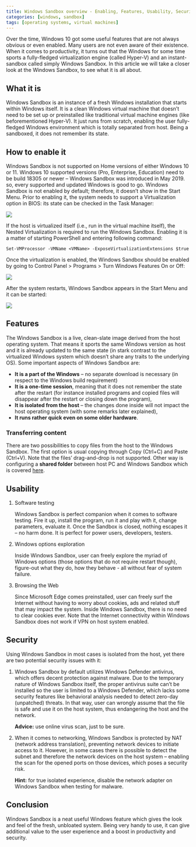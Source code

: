 ```yaml
---
title: Windows Sandbox overview - Enabling, Features, Usability, Security
categories: [windows, sandbox]
tags: [operating systems, virtual machines]
---
```


Over the time, Windows 10 got some useful features that are not always obvious or even enabled. Many users are not even aware of their existence. When it comes to productivity, it turns out that the Windows for some time sports a fully-fledged virtualization engine (called Hyper-V) and an instant-sandbox called simply Windows Sandbox. In this article we will take a closer look at the Windows Sandbox, to see what it is all about.

## What it is

Windows Sandbox is an instance of a fresh Windows installation that starts within Windows itself. It is a clean Windows virtual machine that doesn’t need to be set up or preinstalled like traditional virtual machine engines (like beforementioned Hyper-V). It just runs from scratch, enabling the user fully-fledged Windows environment which is totally separated from host. Being a sandboxed, it does not remember its state.

## How to enable it

Windows Sandbox is not supported on Home versions of either Windows 10 or 11. Windows 10 supported versions (Pro, Enterprise, Education) need to be build 18305 or newer – Windows Sandbox was introduced in May 2019. so, every supported and updated Windows is good to go. 
Windows Sandbox is not enabled by default; therefore, it doesn’t show in the Start Menu. Prior to enabling it, the system needs to support a Virtualization option in BIOS: its state can be checked in the Task Manager:

![](https://sbozich.github.io/assets/13112201.jpg)
 
If the host is virtualized itself (i.e., run in the virtual machine itself), the Nested Virtualization is required to run the Windows Sandbox. Enabling it is a matter of starting PowerShell and entering following command:

```
Set-VMProcessor -VMName <VMName> -ExposeVirtualizationExtensions $true
```

Once the virtualization is enabled, the Windows Sandbox should be enabled by going to Control Panel > Programs > Turn Windows Features On or Off:

![](https://sbozich.github.io/assets/13112202.jpg)
 
After the system restarts, Windows Sandbox appears in the Start Menu and it can be started:

![](https://sbozich.github.io/assets/13112203.jpg)
 
 
## Features
The Windows Sandbox is a live, clean-slate image derived from the host operating system. That means it sports the same Windows version as host and it is already updated to the same state (in stark contrast to the virtualized Windows system which doesn’t share any traits to the underlying OS). Some important aspects of Windows Sandbox are:

*	<b>It is a part of the Windows</b> – no separate download is necessary (in respect to the Windows build requirement)
*	<b>It is a one-time session</b>, meaning that it does not remember the state after the restart (for instance installed programs and copied files will disappear after the restart or closing down the program),
*	<b>It is isolated from the host</b> – the changes done inside will not impact the host operating system (with some remarks later explained),
*	<b>It runs rather quick even on some older hardware</b>.

### Transferring content
There are two possibilities to copy files from the host to the Windows Sandbox. The first option is usual copying through Copy (Ctrl+C) and Paste (Ctrl+V). Note that the files’ drag-and-drop is not supported. Other way is configuring a <b>shared folder</b> between host PC and Windows Sandbox which is covered <a href="https://sbozich.github.io/posts/adding-functionality-windows-sandbox/"  target="_blank">here</a>.

## Usability
1.	Software testing

    Windows Sandbox is perfect companion when it comes to software testing. Fire it up, install the program, run it and play with it, change parameters, evaluate it. Once the Sandbox is closed, nothing escapes it – no harm done. It is perfect for power users, developers, testers.
2.	Windows options exploration

    Inside Windows Sandbox, user can freely explore the myriad of Windows options (those options that do not require restart though), figure-out what they do, how they behave - all without fear of system failure. 
3.	Browsing the Web

    Since Microsoft Edge comes preinstalled, user can freely surf the Internet without having to worry about cookies, ads and related stuff that may impact the system. Inside Windows Sandbox, there is no need to clear cookies ever.
    Note that the Internet connectivity within Windows Sandbox does not work if VPN on host system enabled.

## Security

Using Windows Sandbox in most cases is isolated from the host, yet there are two potential security issues with it:
1.	Windows Sandbox by default utilizes Windows Defender antivirus, which offers decent protection against malware. Due to the temporary nature of Windows Sandbox itself, the proper antivirus suite can’t be installed so the user is limited to a Windows Defender, which lacks some security features like behavioral analysis needed to detect zero-day (unpatched) threats. In that way, user can wrongly assume that the file is safe and use it on the host system, thus endangering the host and the network. 

    <b>Advice:</b> use online virus scan, just to be sure.

2.	When it comes to networking, Windows Sandbox is protected by NAT (network address translation), preventing network devices to initiate access to it. However, in some cases there is possible to detect the subnet and therefore the network devices on the host system – enabling the scan for the opened ports on those devices, which poses a security risk. 

    <b>Hint:</b> for true isolated experience, disable the network adapter on Windows Sandbox when testing for malware.

## Conclusion
Windows Sandbox is a neat useful Windows feature which gives the look and feel of the fresh, unbloated system. Being very handy to use, it can give additional value to the user experience and a boost in productivity and security.
